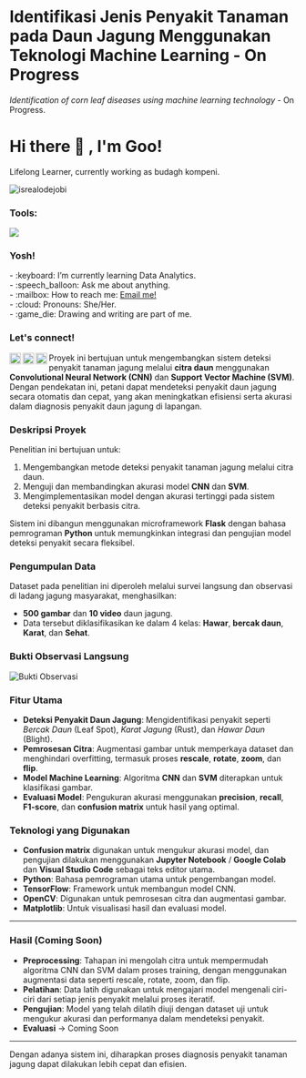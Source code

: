 # Identifikasi Jenis Penyakit Tanaman pada Daun Jagung Menggunakan Teknologi Machine Learning - On Progress

*Identification of corn leaf diseases using machine learning technology* - On Progress.



# <summary><strong>Hi there :wave: , I'm Goo!</strong></summary>
Lifelong Learner, currently working as budagh kompeni.
<p align="left"> <img src="https://komarev.com/ghpvc/?username=goonesmile&label=Profile%20views&color=0e75b6&style=flat" alt="isrealodejobi" />
</p>

### <summary><strong>Tools:</strong></summary>
<p>
    <img src="https://img.shields.io/badge/Text%20Editor-Visual%20Studio%20Code-blue?&logo=visual%20studio%20code&logoColor=blue" />
</p>

### <summary><strong>Yosh!</strong></summary>
<p>
    - :keyboard: I’m currently learning Data Analytics. </br>
    - :speech_balloon: Ask me about anything.</br>
    - :mailbox: How to reach me: <a href="mailto:youremail@gmail.com">Email me!</a>  </br>
    - :cloud: Pronouns: She/Her. </br>
    - :game_die: Drawing and writing are part of me. </br>
<p>
 
### <summary><strong>Let's connect!</strong></summary>
<a href="https://twitter.com/yours">
  <img align="left" alt="Goo's Twitter" width="20px" src="https://simpleicons.now.sh/twitter/495f7e" />
</a>
<a href="https://www.instagram.com/yours/">
  <img align="left" alt="Goo's Instagram" width="20px" src="https://simpleicons.now.sh/instagram/495f7e" />
</a>
<a href="https://yours.com/">
  <img align="left" alt="Goo's Blog" width="20px" src="https://simpleicons.now.sh/blogger/495f7e" />
</a>








Proyek ini bertujuan untuk mengembangkan sistem deteksi penyakit tanaman jagung melalui **citra daun** menggunakan **Convolutional Neural Network (CNN)** dan **Support Vector Machine (SVM)**. Dengan pendekatan ini, petani dapat mendeteksi penyakit daun jagung secara otomatis dan cepat, yang akan meningkatkan efisiensi serta akurasi dalam diagnosis penyakit daun jagung di lapangan.

### Deskripsi Proyek
Penelitian ini bertujuan untuk:
1. Mengembangkan metode deteksi penyakit tanaman jagung melalui citra daun.
2. Menguji dan membandingkan akurasi model **CNN** dan **SVM**.
3. Mengimplementasikan model dengan akurasi tertinggi pada sistem deteksi penyakit berbasis citra.

Sistem ini dibangun menggunakan microframework **Flask** dengan bahasa pemrograman **Python** untuk memungkinkan integrasi dan pengujian model deteksi penyakit secara fleksibel.

### Pengumpulan Data
Dataset pada penelitian ini diperoleh melalui survei langsung dan observasi di ladang jagung masyarakat, menghasilkan:
- **500 gambar** dan **10 video** daun jagung.
- Data tersebut diklasifikasikan ke dalam 4 kelas: **Hawar**, **bercak daun**, **Karat**, dan **Sehat**.
  
### **Bukti Observasi Langsung**
![Bukti Observasi](https://github.com/sionpardosi/CornLeaf-Disease-Identification-Using-Machine-Learning/blob/main/Requirement/observasi%20-%20Copy.jpg)

### Fitur Utama

- **Deteksi Penyakit Daun Jagung**: Mengidentifikasi penyakit seperti _Bercak Daun_ (Leaf Spot), _Karat Jagung_ (Rust), dan _Hawar Daun_ (Blight).
- **Pemrosesan Citra**: Augmentasi gambar untuk memperkaya dataset dan menghindari overfitting, termasuk proses **rescale**, **rotate**, **zoom**, dan **flip**.
- **Model Machine Learning**: Algoritma **CNN** dan **SVM** diterapkan untuk klasifikasi gambar.
- **Evaluasi Model**: Pengukuran akurasi menggunakan **precision**, **recall**, **F1-score**, dan **confusion matrix** untuk hasil yang optimal.

### Teknologi yang Digunakan

- **Confusion matrix** digunakan untuk mengukur akurasi model, dan pengujian dilakukan menggunakan **Jupyter Notebook** / **Google Colab** dan **Visual Studio Code** sebagai teks editor utama.
- **Python**: Bahasa pemrograman utama untuk pengembangan model.
- **TensorFlow**: Framework untuk membangun model CNN.
- **OpenCV**: Digunakan untuk pemrosesan citra dan augmentasi gambar.
- **Matplotlib**: Untuk visualisasi hasil dan evaluasi model.

---

### Hasil (Coming Soon)

- **Preprocessing**: Tahapan ini mengolah citra untuk mempermudah algoritma CNN dan SVM dalam proses training, dengan menggunakan augmentasi data seperti rescale, rotate, zoom, dan flip.
- **Pelatihan**: Data latih digunakan untuk mengajari model mengenali ciri-ciri dari setiap jenis penyakit melalui proses iteratif.
- **Pengujian**: Model yang telah dilatih diuji dengan dataset uji untuk mengukur akurasi dan performanya dalam mendeteksi penyakit.
- **Evaluasi** -> Coming Soon
  
---

Dengan adanya sistem ini, diharapkan proses diagnosis penyakit tanaman jagung dapat dilakukan lebih cepat dan efisien.
